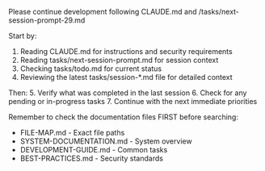 Please continue development following CLAUDE.md and /tasks/next-session-prompt-29.md

Start by:

1. Reading CLAUDE.md for instructions and security requirements
2. Reading tasks/next-session-prompt.md for session context
3. Checking tasks/todo.md for current status
4. Reviewing the latest tasks/session-\*.md file for detailed context

Then:
5. Verify what was completed in the last session
6. Check for any pending or in-progress tasks
7. Continue with the next immediate priorities

Remember to check the documentation files FIRST before searching:

* FILE-MAP.md - Exact file paths
* SYSTEM-DOCUMENTATION.md - System overview
* DEVELOPMENT-GUIDE.md - Common tasks
* BEST-PRACTICES.md - Security standards
